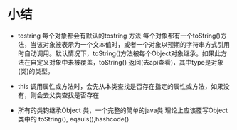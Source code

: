 # 小结

- tostring
 每个对象都会有默认的tostring 方法
 每个对象都有一个toString()方法，当该对象被表示为一个文本值时，或者一个对象以预期的字符串方式引用时自动调用。默认情况下，toString()方法被每个Object对象继承。如果此方法在自定义对象中未被覆盖，toString() 返回(去api查看)，其中type是对象(类)的类型。

 
 - this 调用属性或方法时，会先从本类查找是否存在指定的属性或方法，如果没有，则会去父类查找是否存在

- 所有的类钧继承Object 类，一个完整的简单的java类 理论上应该覆写Object 类中的   toString(), eqauls(),hashcode() 

 



